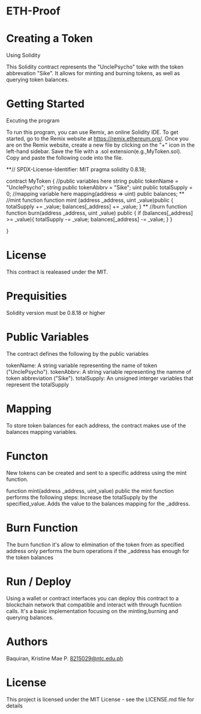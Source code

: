 # ETH-Proof

# Creating a Token

Using Solidity 

This Solidity contract represents the "UnclePsycho" toke with the token abbrevation "Sike".
It allows for minting and burning tokens, as well as querying token balances.

# Getting Started 

Excuting the program

To run this program, you can use Remix, an online Solidity IDE. To get started, 
go to the Remix website at https://remix.ethereum.org/.
Once you are on the Remix website, create a new file by clicking on the "+" icon in the left-hand sidebar. 
Save the file with a .sol extension(e.g.,MyToken.sol). Copy and paste the following code into the file.

**// SPDX-License-Identifier: MIT
pragma solidity 0.8.18;

contract  MyToken {
    //public variables here
    string public tokenName = "UnclePsycho";
    string public tokenAbbrv = "Sike";
    uint public totalSupply = 0;
    //mapping variable here
    mapping(address => uint) public balances;
**
    //mint function
    function mint (address _address, uint _value)public {
        totalSupply += _value;
        balances[_address]  += _value;
    }
    **
    //burn function
    function burn(address _address, uint _value) public {
      if (balances[_address] >= _value){
          totalSupply -= _value;
          balances[_address] -= _value;
      }
    }

}

# License 
This contract is realeased under the MIT.

# Prequisities
Solidity version must be 0.8.18 or higher

# Public Variables 
The contract defines the following by the public variables

tokenName: A string variable representing the name of token
("UnclePsycho").
tokenAbbrv: A string variable representing the namme of token abbreviation
("Sike").
totalSupply: An unsigned interger variables that represent the totalSupply

# Mapping
To store token balances for each address, the contract makes use of the 
balances mapping variables.

# Functon 
New tokens can be created and sent to a specific address using 
the mint function.

function mint(address _address, uint_value) public 
the mint function performs the following steps:
Increase tbe totalSupply by the specified_value.
Adds the value to the balances mapping for the _address.

# Burn Function
The burn function it's allow to elimination of the token from as specified address 
only performs the burn operations if the _address has enough for the token balances

# Run / Deploy
Using a wallet or contract interfaces you can deploy this contract to a blockchain
network that compatible and interact with through fucntiion calls. It's a basic 
implementation focusing on the minting,burning and querying balances.

# Authors 
Baquiran, Kristine Mae P.
8215029@ntc.edu.ph

# License 
This project is licensed under the MIT License - see the LICENSE.md file for details

